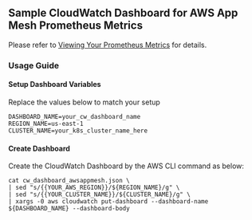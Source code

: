 ## Sample CloudWatch Dashboard for AWS App Mesh Prometheus Metrics
Please refer to [Viewing Your Prometheus Metrics](https://docs.aws.amazon.com/AmazonCloudWatch/latest/monitoring/ContainerInsights-Prometheus-viewmetrics.html) for details.

### Usage Guide

#### Setup Dashboard Variables
Replace the values below to match your setup

```
DASHBOARD_NAME=your_cw_dashboard_name
REGION_NAME=us-east-1
CLUSTER_NAME=your_k8s_cluster_name_here
```

#### Create Dashboard
Create the CloudWatch Dashboard by the AWS CLI command as below:
```
cat cw_dashboard_awsappmesh.json \
| sed "s/{{YOUR_AWS_REGION}}/${REGION_NAME}/g" \
| sed "s/{{YOUR_CLUSTER_NAME}}/${CLUSTER_NAME}/g" \
| xargs -0 aws cloudwatch put-dashboard --dashboard-name ${DASHBOARD_NAME} --dashboard-body
```
